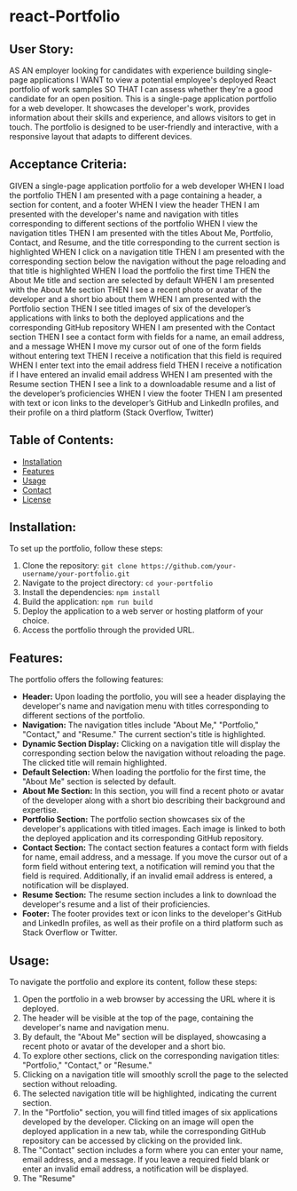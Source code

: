 # react-Portfolio


## User Story:
AS AN employer looking for candidates with experience building single-page applications
I WANT to view a potential employee's deployed React portfolio of work samples
SO THAT I can assess whether they're a good candidate for an open position.
This is a single-page application portfolio for a web developer. It showcases the developer's work, provides information about their skills and experience, and allows visitors to get in touch. The portfolio is designed to be user-friendly and interactive, with a responsive layout that adapts to different devices.


## Acceptance Criteria: 
GIVEN a single-page application portfolio for a web developer
WHEN I load the portfolio
THEN I am presented with a page containing a header, a section for content, and a footer
WHEN I view the header
THEN I am presented with the developer's name and navigation with titles corresponding to different sections of the portfolio
WHEN I view the navigation titles
THEN I am presented with the titles About Me, Portfolio, Contact, and Resume, and the title corresponding to the current section is highlighted
WHEN I click on a navigation title
THEN I am presented with the corresponding section below the navigation without the page reloading and that title is highlighted
WHEN I load the portfolio the first time
THEN the About Me title and section are selected by default
WHEN I am presented with the About Me section
THEN I see a recent photo or avatar of the developer and a short bio about them
WHEN I am presented with the Portfolio section
THEN I see titled images of six of the developer’s applications with links to both the deployed applications and the corresponding GitHub repository
WHEN I am presented with the Contact section
THEN I see a contact form with fields for a name, an email address, and a message
WHEN I move my cursor out of one of the form fields without entering text
THEN I receive a notification that this field is required
WHEN I enter text into the email address field
THEN I receive a notification if I have entered an invalid email address
WHEN I am presented with the Resume section
THEN I see a link to a downloadable resume and a list of the developer’s proficiencies
WHEN I view the footer
THEN I am presented with text or icon links to the developer’s GitHub and LinkedIn profiles, and their profile on a third platform (Stack Overflow, Twitter) 


## Table of Contents:
- [Installation](#installation)
- [Features](#features)
- [Usage](#usage)
- [Contact](#contact)
- [License](#license)


## Installation:
To set up the portfolio, follow these steps:

1. Clone the repository: `git clone https://github.com/your-username/your-portfolio.git`
2. Navigate to the project directory: `cd your-portfolio`
3. Install the dependencies: `npm install`
4. Build the application: `npm run build`
5. Deploy the application to a web server or hosting platform of your choice.
6. Access the portfolio through the provided URL.


## Features:
The portfolio offers the following features:

- **Header:** Upon loading the portfolio, you will see a header displaying the developer's name and navigation menu with titles corresponding to different sections of the portfolio.
- **Navigation:** The navigation titles include "About Me," "Portfolio," "Contact," and "Resume." The current section's title is highlighted.
- **Dynamic Section Display:** Clicking on a navigation title will display the corresponding section below the navigation without reloading the page. The clicked title will remain highlighted.
- **Default Selection:** When loading the portfolio for the first time, the "About Me" section is selected by default.
- **About Me Section:** In this section, you will find a recent photo or avatar of the developer along with a short bio describing their background and expertise.
- **Portfolio Section:** The portfolio section showcases six of the developer's applications with titled images. Each image is linked to both the deployed application and its corresponding GitHub repository.
- **Contact Section:** The contact section features a contact form with fields for name, email address, and a message. If you move the cursor out of a form field without entering text, a notification will remind you that the field is required. Additionally, if an invalid email address is entered, a notification will be displayed.
- **Resume Section:** The resume section includes a link to download the developer's resume and a list of their proficiencies.
- **Footer:** The footer provides text or icon links to the developer's GitHub and LinkedIn profiles, as well as their profile on a third platform such as Stack Overflow or Twitter.


## Usage:
To navigate the portfolio and explore its content, follow these steps:
1. Open the portfolio in a web browser by accessing the URL where it is deployed.
2. The header will be visible at the top of the page, containing the developer's name and navigation menu.
3. By default, the "About Me" section will be displayed, showcasing a recent photo or avatar of the developer and a short bio.
4. To explore other sections, click on the corresponding navigation titles: "Portfolio," "Contact," or "Resume."
5. Clicking on a navigation title will smoothly scroll the page to the selected section without reloading.
6. The selected navigation title will be highlighted, indicating the current section.
7. In the "Portfolio" section, you will find titled images of six applications developed by the developer. Clicking on an image will open the deployed application in a new tab, while the corresponding GitHub repository can be accessed by clicking on the provided link.
8. The "Contact" section includes a form where you can enter your name, email address, and a message. If you leave a required field blank or enter an invalid email address, a notification will be displayed.
9. The "Resume"
